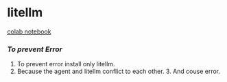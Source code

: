# litellm
[colab notebook](https://colab.research.google.com/drive/1eL__kDpCwR35frHCVYh3eYlhgC3RezpV?usp=sharing)

### ***To prevent Error***
1. To prevent error install only litellm.
  2. Because the agent and litellm conflict to each other.
    3. And couse error.

